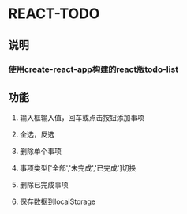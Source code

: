 # REACT-TODO

## 说明

### 使用create-react-app构建的react版todo-list

## 功能

1. 输入框输入值，回车或点击按钮添加事项

2. 全选，反选

3. 删除单个事项

4. 事项类型['全部','未完成','已完成']切换

5. 删除已完成事项

6. 保存数据到localStorage